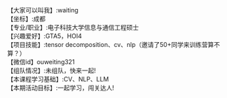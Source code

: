 【大家可以叫我】:waiting               
【坐标】:成都                  
【专业/职业】:电子科技大学信息与通信工程硕士            
【兴趣爱好】:GTA5，HOI4                   
【项目技能】:tensor decomposition、cv、nlp（邀请了50+同学来训练营算不算？）                      
【微信id】ouweiting321                
【组队情况】:未组队，快来一起!                 
【本课程学习基础】:CV、NLP、LLM                 
【本期活动目标】:一起学习，闯关达人!                  
